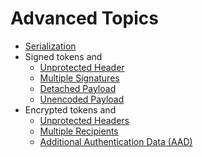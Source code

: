 Advanced Topics
===============

* [Serialization](serialization.md)
* Signed tokens and
    * [Unprotected Header](jws/unprotected_header.md)
    * [Multiple Signatures](jws/multiple_signatures.md)
    * [Detached Payload](jws/detached_payload.md)
    * [Unencoded Payload](jws/unencoded_payload.md)
* Encrypted tokens and
    * [Unprotected Headers](jwe/unprotected_headers.md)
    * [Multiple Recipients](jwe/multiple_recipients.md)
    * [Additional Authentication Data (AAD)](jwe/multiple_recipients.md)
